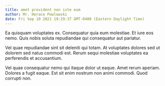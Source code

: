 ```yaml
---
title: amet provident non iste eum
author: Mr. Horace Powlowski
date: Fri Sep 10 2021 19:29:37 GMT-0400 (Eastern Daylight Time)
---
```

Ea quisquam voluptates ex. Consequatur quia eum molestiae. Et iure eos nemo. Quis nobis soluta repudiandae qui consequatur aut pariatur.

 Vel quae repudiandae sint sit deleniti qui totam. At voluptates dolores sed ut dolorem sed natus commodi est. Rerum sequi molestiae voluptates ea perferendis et accusantium.

 Vel quae consequatur nemo qui itaque dolor ut eaque. Amet rerum aperiam. Dolores a fugit eaque. Est sit enim nostrum non animi commodi. Quod corrupti non.